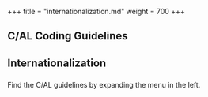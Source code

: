 +++
title = "internationalization.md"
weight = 700
+++
## C/AL Coding Guidelines

## **Internationalization**

### 

Find the C/AL guidelines by expanding the menu in the left.
